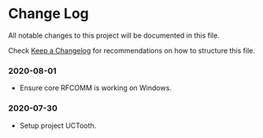 # Change Log

All notable changes to this project will be documented in this file.

Check [Keep a Changelog](http://keepachangelog.com/) for recommendations on how to structure this file.


### 2020-08-01

* Ensure core RFCOMM is working on Windows.

### 2020-07-30

* Setup project UCTooth.
